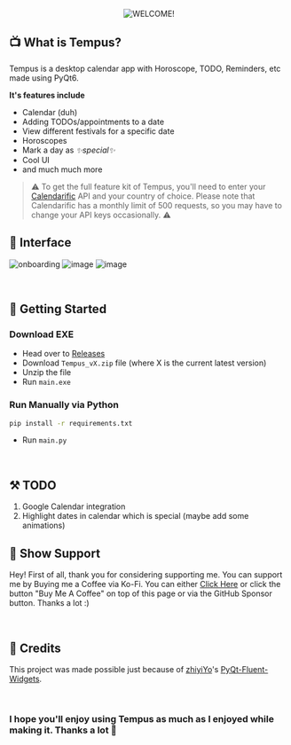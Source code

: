 <div align="center">
  
![WELCOME!](https://github.com/rohankishore/Tempus/assets/109947257/de8ee673-a903-46ca-960a-5d6d76c4c29f)

</div>
        
## 📺 What is Tempus? 

Tempus is a desktop calendar app with Horoscope, TODO, Reminders, etc made using PyQt6.

**It's features include**
- Calendar (duh)
- Adding TODOs/appointments to a date
- View different festivals for a specific date
- Horoscopes
- Mark a day as _✨special✨_
- Cool UI
- and much much more

> ⚠️ To get the full feature kit of Tempus, you'll need to enter your [Calendarific](https://calendarific.com/) API and your country of choice. Please note that Calendarific has a monthly limit of 500 requests, so you may have to change your API keys occasionally. ⚠️

## 🧩 Interface  

![onboarding](https://github.com/rohankishore/Tempus/assets/109947257/0f208636-28a6-4e91-a05c-5b7a2de0730d)
![image](https://github.com/rohankishore/Tempus/assets/109947257/7ffdbecd-90da-46dd-8c89-7e8daa9e894b)
![image](https://github.com/rohankishore/Tempus/assets/109947257/195b555a-70c8-4926-9a43-02f4cfceccff)



<br>

## 👒 Getting Started
  
### Download EXE
- Head over to [Releases](https://github.com/rohankishore/Tempus/releases)
- Download `Tempus_vX.zip` file (where X is the current latest version)
- Unzip the file
- Run `main.exe`

### Run Manually via Python 

```bash
pip install -r requirements.txt   
```

- Run `main.py`
  
<br>

## ⚒️ TODO
1. Google Calendar integration
2. Highlight dates in calendar which is special (maybe add some animations)

## 🤝 Show Support  

Hey! First of all, thank you for considering supporting me. You can support me by Buying me a Coffee via Ko-Fi. You can either [Click Here](https://ko-fi.com/rohankishore) or click the button "Buy Me A Coffee" on top of this page or via the GitHub Sponsor button. Thanks a lot :)

<br>

## 💖 Credits

This project was made possible just because of [zhiyiYo](https://github.com/zhiyiYo)'s [PyQt-Fluent-Widgets](https://github.com/zhiyiYo/PyQt-Fluent-Widgets). 

<br>

### I hope you'll enjoy using Tempus as much as I enjoyed while making it. Thanks a lot 💖
